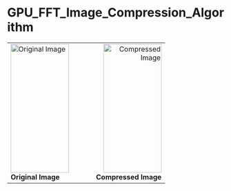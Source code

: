 # GPU_FFT_Image_Compression_Algorithm


<table width="100%">
  <tr>
    <td align="left" width="50%">
      <img alt="Original Image" width="90%" height="300px" src="https://github.com/user-attachments/assets/7913219c-9957-43fc-becb-dbf65e77cc05"><br>
      <b>Original Image</b>
    </td>
    <td align="right" width="50%">
      <img alt="Compressed Image" width="90%" height="300px" src="https://github.com/user-attachments/assets/d82269eb-fe92-4357-b816-803ce49ae81b"><br>
      <b>Compressed Image</b>
    </td>
  </tr>
</table>
